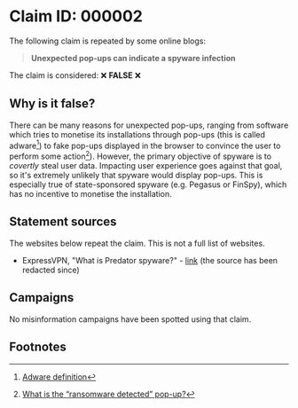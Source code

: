# Claim ID: 000002

The following claim is repeated by some online blogs:

> **Unexpected pop-ups can indicate a spyware infection**

The claim is considered: :x: **FALSE** :x:

## Why is it false?
There can be many reasons for unexpected pop-ups, ranging from software which tries to monetise its installations through pop-ups (this is called adware[^adware]) to fake pop-ups displayed in the browser to convince the user to perform some action[^fake]). However, the primary objective of spyware is to _covertly_ steal user data. Impacting user experience goes against that goal, so it's extremely unlikely that spyware would display pop-ups. This is especially true of state-sponsored spyware (e.g. Pegasus or FinSpy), which has no incentive to monetise the installation.

## Statement sources
The websites below repeat the claim. This is not a full list of websites.
* ExpressVPN, "What is Predator spyware?" - [link](https://www.expressvpn.com/blog/how-to-detect-predator-spyware/) (the source has been redacted since)

## Campaigns
No misinformation campaigns have been spotted using that claim.

## Footnotes
[^adware]: [Adware definition](https://www.malwarebytes.com/adware)
[^fake]: [What is the “ransomware detected” pop-up?](https://www.kaspersky.com/resource-center/threats/identify-and-remove-fake-pop-ups)

